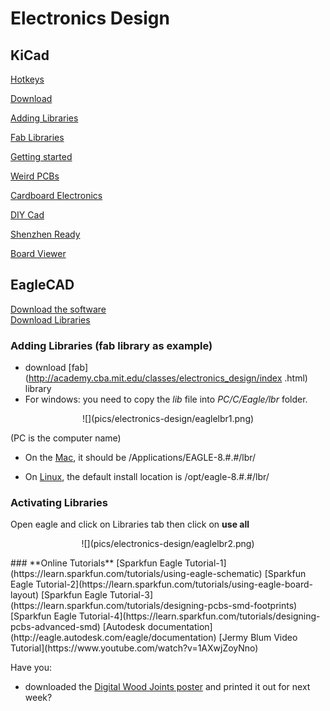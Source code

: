 # **Electronics Design**


## **KiCad**

[Hotkeys](http://ece.gmu.edu/~ppach/ECE492-3/Resources/KiCAD-hotkeys.pdf)

[Download](http://kicad-pcb.org/download/windows/)

[Adding Libraries](https://www.accelerated-designs.com/help/KiCad_Library.html)

[Fab Libraries](http://academy.cba.mit.edu/classes/electronics_design/index.html)

[Getting started](file:///C:/Program%20Files/KiCad/share/doc/kicad/help/en/getting_started_in_kicad.html)

[Weird PCBs](http://41j.com/blog/2016/09/weird-pcb-layouts-with-kicad/)

[Cardboard Electronics](https://cardboardelectronics.tumblr.com/)

[DIY Cad](https://www.hackteria.org/wiki/Diy-CAD)

[Shenzhen Ready](http://wiki.sgmk-ssam.ch/wiki/Shenzhen_Ready)

[Board Viewer](http://viewer.tracespace.io/)

## **EagleCAD**

[Download the software](https://www.autodesk.com/education/free-software/eagle)  
[Download Libraries](https://www.autodesk.com/education/free-software/eagle)  

### **Adding  Libraries (fab library as example)**

- download [fab](http://academy.cba.mit.edu/classes/electronics_design/index .html) library
- For windows: you need to copy the *lib* file into *PC/C/Eagle/lbr* folder.  

<p align="center">
   ![](pics/electronics-design/eaglelbr1.png)
</p>
(PC is the computer name)  

- On the [Mac](http://fabacademy.org/2018/docs/FabAcademy-Tutorials/week6_electronic_design/eagle_english.html), it should be /Applications/EAGLE-8.#.#/lbr/  

- On [Linux](http://fabacademy.org/2018/docs/FabAcademy-Tutorials/week6_electronic_design/eagle_english.html), the default install location is /opt/eagle-8.#.#/lbr/  

### **Activating Libraries**



Open eagle and click on Libraries tab then click on **use all**
<p align="center">
   ![](pics/electronics-design/eaglelbr2.png)
</p>
### **Online Tutorials**  
[Sparkfun Eagle Tutorial-1](https://learn.sparkfun.com/tutorials/using-eagle-schematic)  
[Sparkfun Eagle Tutorial-2](https://learn.sparkfun.com/tutorials/using-eagle-board-layout)  
[Sparkfun Eagle Tutorial-3](https://learn.sparkfun.com/tutorials/designing-pcbs-smd-footprints)  
[Sparkfun Eagle Tutorial-4](https://learn.sparkfun.com/tutorials/designing-pcbs-advanced-smd)  
[Autodesk documentation](http://eagle.autodesk.com/eagle/documentation)  
[Jermy Blum Video Tutorial](https://www.youtube.com/watch?v=1AXwjZoyNno)    

Have you:
- downloaded the [Digital Wood Joints poster](http://www.instructables.com/id/50-Digital-Joints-poster-visual-reference/) and printed it out for next week?
